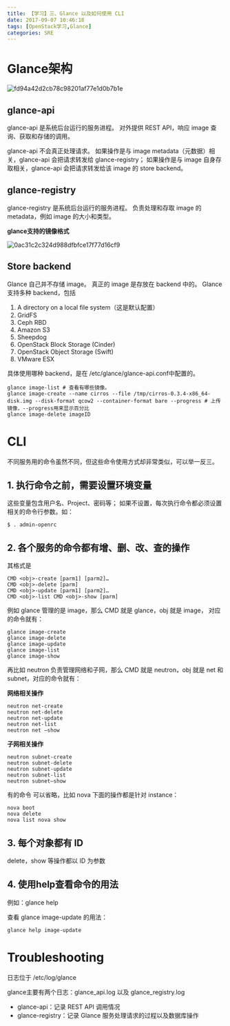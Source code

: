 ```yaml
---
title: 【学习】三、Glance 以及如何使用 CLI
date: 2017-09-07 10:46:18
tags: [OpenStack学习,Glance]
categories: SRE
---
```


# Glance架构

![fd94a42d2cb78c98201af77e1d0b7b1e](/images/fd94a42d2cb78c98201af77e1d0b7b1e.png)

## glance-api

glance-api 是系统后台运行的服务进程。 对外提供 REST API，响应 image 查询、获取和存储的调用。

glance-api 不会真正处理请求。 如果操作是与 image metadata（元数据）相关，glance-api 会把请求转发给 glance-registry； 如果操作是与 image 自身存取相关，glance-api 会把请求转发给该 image 的 store backend。

<!-- more -->

## glance-registry

glance-registry 是系统后台运行的服务进程。 负责处理和存取 image 的 metadata，例如 image 的大小和类型。

**glance支持的镜像格式**

![0ac31c2c324d988dfbfce17f77d16cf9](/images/0ac31c2c324d988dfbfce17f77d16cf9.png)

## Store backend

Glance 自己并不存储 image。 真正的 image 是存放在 backend 中的。 Glance 支持多种 backend，包括

1. A directory on a local file system（这是默认配置）
2. GridFS
3. Ceph RBD
4. Amazon S3
5. Sheepdog
6. OpenStack Block Storage (Cinder)
7. OpenStack Object Storage (Swift)
8. VMware ESX

具体使用哪种 backend，是在 /etc/glance/glance-api.conf中配置的。

```shell
glance image-list # 查看有哪些镜像。
glance image-create --name cirros --file /tmp/cirros-0.3.4-x86_64-disk.img --disk-format qcow2 --container-format bare --progress # 上传镜像，--progress用来显示百分比
glance image-delete imageID
```

# CLI

不同服务用的命令虽然不同，但这些命令使用方式却非常类似，可以举一反三。

## 1. 执行命令之前，需要设置环境变量

这些变量包含用户名、Project、密码等； 如果不设置，每次执行命令都必须设置相关的命令行参数。如：

```shell
$ . admin-openrc
```

## 2. 各个服务的命令都有增、删、改、查的操作

其格式是

```shell
CMD <obj>-create [parm1] [parm2]…
CMD <obj>-delete [parm]
CMD <obj>-update [parm1] [parm2]…
CMD <obj>-list CMD <obj>-show [parm]
```

例如 glance 管理的是 image，那么 CMD 就是 glance，obj 就是 image， 对应的命令就有：

```shell
glance image-create
glance image-delete
glance image-update
glance image-list
glance image-show
```

再比如 neutron 负责管理网络和子网，那么 CMD 就是 neutron，obj 就是 net 和 subnet，对应的命令就有：

**网络相关操作**

```shell
neutron net-create
neutron net-delete
neutron net-update
neutron net-list
neutron net –show
```

**子网相关操作**

``` shell
neutron subnet-create
neutron subnet-delete
neutron subnet-update
neutron subnet-list
neutron subnet–show
```

有的命令 <obj> 可以省略，比如 nova 下面的操作都是针对 instance：

``` shell
nova boot
nova delete
nova list nova show
```

## 3. 每个对象都有 ID

delete，show 等操作都以 ID 为参数

## 4. 使用help查看命令的用法

例如：glance help

查看 glance image-update 的用法：

```shell
glance help image-update
```

# Troubleshooting

日志位于 /etc/log/glance

glance主要有两个日志：glance_api.log 以及 glance_registry.log

- glance-api：记录 REST API 调用情况
- glance-registry：记录 Glance 服务处理请求的过程以及数据库操作

